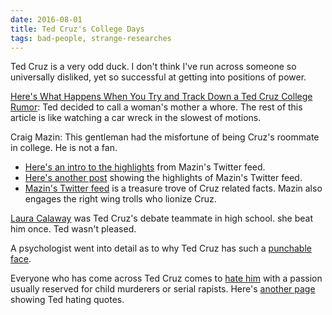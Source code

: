 ```yaml
---
date: 2016-08-01
title: Ted Cruz's College Days
tags: bad-people, strange-researches
---
```


Ted Cruz is a very odd duck. I don't think I've run across someone so universally disliked, yet so successful at getting into positions of power.  

[Here's What Happens When You Try and Track Down a Ted Cruz College Rumor](http://theslot.jezebel.com/heres-what-happens-when-you-try-and-track-down-a-ted-cr-1752337625?utm_source=recirculation&utm_medium=recirculation&utm_campaign=fridayPM): Ted decided to call a woman's mother a whore. The rest of this article is like watching a car wreck in the slowest of motions.  


Craig Mazin: This gentleman had the misfortune of being Cruz's roommate in college. He is not a fan.  
*    [Here's an intro to the highlights](http://socialnewsdaily.com/59604/craig-mazin-tweets-how-terrible-ted-cruz-is/) from Mazin's Twitter feed.  
*    [Here's another post](http://theslot.jezebel.com/fuckin-craig-mazin-an-appreciation-of-ted-cruzs-colleg-1746278435) showing the highlights of Mazin's Twitter feed.  
*    [Mazin's Twitter feed](https://twitter.com/clmazin) is a treasure trove of Cruz related facts. Mazin also engages the right wing trolls who lionize Cruz.  


[Laura Calaway](https://medium.com/@lauracalaway/i-was-a-constitutional-corroborator-24e1d1f53535#.2s5k7rwn6) was Ted Cruz's debate teammate in high school. she beat him once. Ted wasn't pleased.  


A psychologist went into detail as to why Ted Cruz has such a [punchable face](https://www.psychologytoday.com/blog/the-fallible-mind/201601/why-ted-cruz-s-facial-expression-makes-me-uneasy).  


Everyone who has come across Ted Cruz comes to [hate him](http://www.burntorangereport.com/diary/31430/everyone-who-has-ever-worked-with-ted-cruz-despises-him) with a passion usually reserved for child murderers or serial rapists. Here's [another page](https://newrepublic.com/article/128808/everybody-hates-ted) showing Ted hating quotes.
